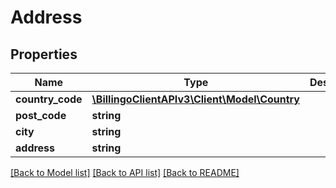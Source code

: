 # Address

## Properties
Name | Type | Description | Notes
------------ | ------------- | ------------- | -------------
**country_code** | [**\BillingoClientAPIv3\Client\Model\Country**](Country.md) |  | 
**post_code** | **string** |  | 
**city** | **string** |  | 
**address** | **string** |  | 

[[Back to Model list]](../../README.md#documentation-for-models) [[Back to API list]](../../README.md#documentation-for-api-endpoints) [[Back to README]](../../README.md)


